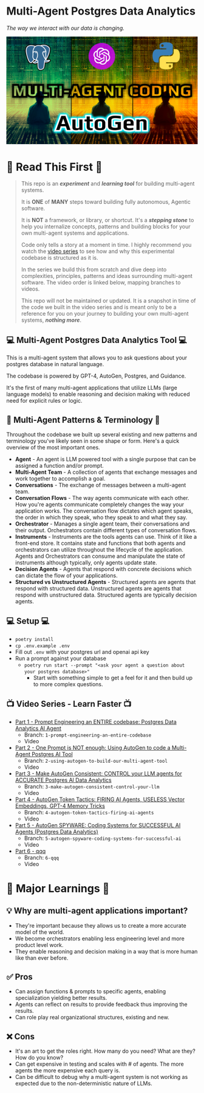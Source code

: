 # Multi-Agent Postgres Data Analytics
*The way we interact with our data is changing.*

![Multi-Agent Postgres Data Analytics](imgs/2-using-autogen-to-build-our-multi-agent-postgres-data-analytics-tool.png)

# 💬 Read This First 💬
> This repo is an **_experiment_** and **_learning tool_** for building multi-agent systems.
>
> It is **ONE** of **MANY** steps toward building fully autonomous, Agentic software.
> 
> It is **NOT** a framework, or library, or shortcut. It's a **_stepping stone_** to help you internalize concepts, patterns and building blocks for your own multi-agent systems and applications.
>
> Code only tells a story at a moment in time. I highly recommend you watch the [video series](https://www.youtube.com/playlist?list=PLS_o2ayVCKvDzj2YxeFqMq9UbR1PkPEh0) to see how and why this experimental codebase is structured as it is. 
> 
> In the series we build this from scratch and dive deep into complexities, principles, patterns and ideas surrounding multi-agent software. The video order is linked below, mapping branches to videos.
>
> This repo will not be maintained or updated. It is a snapshot in time of the code we built in the video series and is meant only to be a reference for you on your journey to building your own multi-agent systems, **_nothing more_**.


## 💻 Multi-Agent Postgres Data Analytics Tool 💻
This is a multi-agent system that allows you to ask questions about your postgres database in natural language.

The codebase is powered by GPT-4, AutoGen, Postgres, and Guidance.

It's the first of many multi-agent applications that utilize LLMs (large language models) to enable reasoning and decision making with reduced need for explicit rules or logic.

## 🔵 Multi-Agent Patterns & Terminology 🔵
Throughout the codebase we built up several existing and new patterns and terminology you've likely seen in some shape or form. Here's a quick overview of the most important ones.
- **Agent** - An agent is LLM powered tool with a single purpose that can be assigned a function and/or prompt.
- **Multi-Agent Team** - A collection of agents that exchange messages and work together to accomplish a goal.
- **Conversations** - The exchange of messages between a multi-agent team.
- **Conversation Flows** - The way agents communicate with each other. How you're agents communicate completely changes the way your application works. The conversation flow dictates which agent speaks, the order in which they speak, who they speak to and what they say.
- **Orchestrator** - Manages a single agent team, their conversations and their output. Orchestrators contain different types of conversation flows.
- **Instruments** - Instruments are the tools agents can use. Think of it like a front-end store. It contains state and functions that both agents and orchestrators can utilize throughout the lifecycle of the application. Agents and Orchestrators can consume and manipulate the state of instruments although typically, only agents update state.
- **Decision Agents** - Agents that respond with concrete decisions which can dictate the flow of your applications.
- **Structured vs Unstructured Agents** - Structured agents are agents that respond with structured data. Unstructured agents are agents that respond with unstructured data. Structured agents are typically decision agents.


## 💻 Setup 💻
- `poetry install`
- `cp .env.example .env`
- Fill out `.env` with your postgres url and openai api key
- Run a prompt against your database
  - `poetry run start --prompt "<ask your agent a question about your postgres database>"`
    - Start with something simple to get a feel for it and then build up to more complex questions.

## 📺 Video Series - Learn Faster 📺
- [Part 1 - Prompt Engineering an ENTIRE codebase: Postgres Data Analytics Al Agent](qqq)
  - Branch: `1-prompt-engineering-an-entire-codebase`
  - Video
- [Part 2 - One Prompt is NOT enough: Using AutoGen to code a Multi-Agent Postgres AI Tool](qqq)
  - Branch: `2-using-autogen-to-build-our-multi-agent-tool`
  - Video
- [Part 3 - Make AutoGen Consistent: CONTROL your LLM agents for ACCURATE Postgres Al Data Analytics](qqq)
  - Branch: `3-make-autogen-consistent-control-your-llm`
  - Video
- [Part 4 - AutoGen Token Tactics: FIRING AI Agents, USELESS Vector Embeddings, GPT-4 Memory Tricks](qqq)
  - Branch: `4-autogen-token-tactics-firing-ai-agents`
  - Video
- [Part 5 - AutoGen SPYWARE: Coding Systems for SUCCESSFUL AI Agents (Postgres Data Analytics)](qqq)
  - Branch: `5-autogen-spyware-coding-systems-for-successful-ai`
  - Video
- [Part 6 - qqq](qqq)
  - Branch: `6-qqq`
  - Video



# 🧠 Major Learnings 🧠

## 💡 Why are multi-agent applications important?
- They're important because they allows us to create a more accurate model of the world.
- We become orchestrators enabling less engineering level and more product level work.
- They enable reasoning and decision making in a way that is more human like than ever before.

## ✅ Pros
- Can assign functions & prompts to specific agents, enabling specialization yielding better results.
- Agents can reflect on results to provide feedback thus improving the results.
- Can role play real organizational structures, existing and new.

## ❌ Cons
- It's an art to get the roles right. How many do you need? What are they? How do you know?
- Can get expensive in testing and scales with # of agents. The more agents the more expensive each query is.
- Can be difficult to debug why a multi-agent system is not working as expected due to the non-deterministic nature of LLMs.